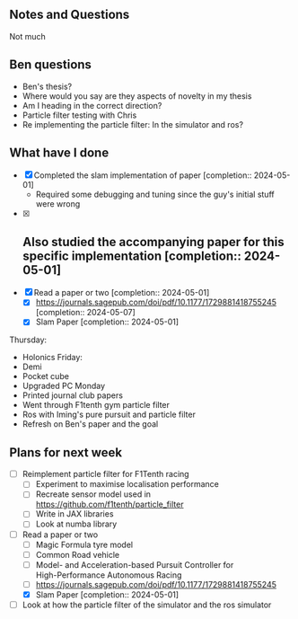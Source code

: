## Notes and Questions

Not much

## Ben questions
- Ben's thesis?
- Where would you say are they aspects of novelty in my thesis
- Am I heading in the correct direction?
- Particle filter testing with Chris
- Re implementing the particle filter: In the simulator and ros?

## What have I done
- [x] Completed the slam implementation of paper  [completion:: 2024-05-01]
	- Required some debugging and tuning since the guy's initial stuff were wrong
- [x] Also studied the accompanying paper for this specific implementation  [completion:: 2024-05-01]
	- 
- [x] Read a paper or two  [completion:: 2024-05-01]
	- [x] https://journals.sagepub.com/doi/pdf/10.1177/1729881418755245  [completion:: 2024-05-07]
	- [x] Slam Paper  [completion:: 2024-05-01]

Thursday:
- Holonics
Friday:
- Demi 
- Pocket cube
- Upgraded PC
Monday
- Printed journal club papers
- Went through F1tenth gym particle filter
- Ros with Iming's pure pursuit and particle filter
- Refresh on Ben's paper and the goal


## Plans for next week
- [ ] Reimplement particle filter for F1Tenth racing
	- [ ] Experiment to maximise localisation performance
	- [ ] Recreate sensor model used in https://github.com/f1tenth/particle_filter
	- [ ] Write in JAX libraries
	- [ ] Look at numba library
- [ ] Read a paper or two
	- [ ] Magic Formula tyre model
	- [ ] Common Road vehicle
	- [ ] Model- and Acceleration-based Pursuit Controller for  
		High-Performance Autonomous Racing
	- [ ] https://journals.sagepub.com/doi/pdf/10.1177/1729881418755245
	- [x] Slam Paper  [completion:: 2024-05-01]
- [ ] Look at how the particle filter of the simulator and the ros simulator